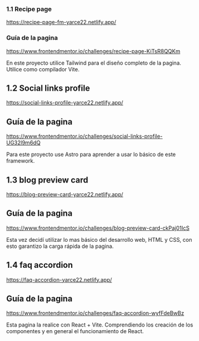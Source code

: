   ### 1.1 Recipe page
  https://recipe-page-fm-yarce22.netlify.app/

  ### Guía de la pagina
  https://www.frontendmentor.io/challenges/recipe-page-KiTsR8QQKm

  En este proyecto utilice Tailwind para el diseño completo de la pagina. Utilice como compilador Vite.

  ## 1.2 Social links profile
  https://social-links-profile-yarce22.netlify.app/

  ## Guía de la pagina
  https://www.frontendmentor.io/challenges/social-links-profile-UG32l9m6dQ

  Para este proyecto use Astro para aprender a usar lo básico de este framework.

  ## 1.3 blog preview card
  https://blog-preview-card-yarce22.netlify.app/

  ## Guía de la pagina
  https://www.frontendmentor.io/challenges/blog-preview-card-ckPaj01IcS

  Esta vez decidí utilizar lo mas básico del desarrollo web, HTML y CSS, con esto garantizo la carga rápida de la pagina.

  ## 1.4 faq accordion 
  https://faq-accordion-yarce22.netlify.app/

  ## Guía de la pagina
  https://www.frontendmentor.io/challenges/faq-accordion-wyfFdeBwBz

  Esta pagina la realice con React + Vite. Comprendiendo los creación de los componentes y en general el funcionamiento de React.